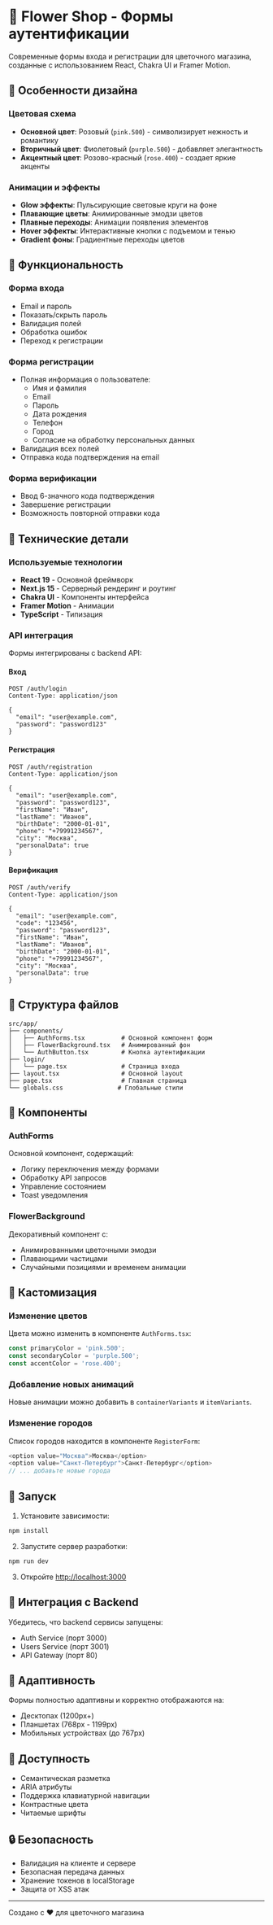 # 🌸 Flower Shop - Формы аутентификации

Современные формы входа и регистрации для цветочного магазина, созданные с использованием React, Chakra UI и Framer Motion.

## 🎨 Особенности дизайна

### Цветовая схема
- **Основной цвет**: Розовый (`pink.500`) - символизирует нежность и романтику
- **Вторичный цвет**: Фиолетовый (`purple.500`) - добавляет элегантность
- **Акцентный цвет**: Розово-красный (`rose.400`) - создает яркие акценты

### Анимации и эффекты
- **Glow эффекты**: Пульсирующие световые круги на фоне
- **Плавающие цветы**: Анимированные эмодзи цветов
- **Плавные переходы**: Анимации появления элементов
- **Hover эффекты**: Интерактивные кнопки с подъемом и тенью
- **Gradient фоны**: Градиентные переходы цветов

## 🚀 Функциональность

### Форма входа
- Email и пароль
- Показать/скрыть пароль
- Валидация полей
- Обработка ошибок
- Переход к регистрации

### Форма регистрации
- Полная информация о пользователе:
  - Имя и фамилия
  - Email
  - Пароль
  - Дата рождения
  - Телефон
  - Город
  - Согласие на обработку персональных данных
- Валидация всех полей
- Отправка кода подтверждения на email

### Форма верификации
- Ввод 6-значного кода подтверждения
- Завершение регистрации
- Возможность повторной отправки кода

## 🔧 Технические детали

### Используемые технологии
- **React 19** - Основной фреймворк
- **Next.js 15** - Серверный рендеринг и роутинг
- **Chakra UI** - Компоненты интерфейса
- **Framer Motion** - Анимации
- **TypeScript** - Типизация

### API интеграция
Формы интегрированы с backend API:

#### Вход
```http
POST /auth/login
Content-Type: application/json

{
  "email": "user@example.com",
  "password": "password123"
}
```

#### Регистрация
```http
POST /auth/registration
Content-Type: application/json

{
  "email": "user@example.com",
  "password": "password123",
  "firstName": "Иван",
  "lastName": "Иванов",
  "birthDate": "2000-01-01",
  "phone": "+79991234567",
  "city": "Москва",
  "personalData": true
}
```

#### Верификация
```http
POST /auth/verify
Content-Type: application/json

{
  "email": "user@example.com",
  "code": "123456",
  "password": "password123",
  "firstName": "Иван",
  "lastName": "Иванов",
  "birthDate": "2000-01-01",
  "phone": "+79991234567",
  "city": "Москва",
  "personalData": true
}
```

## 📁 Структура файлов

```
src/app/
├── components/
│   ├── AuthForms.tsx          # Основной компонент форм
│   ├── FlowerBackground.tsx   # Анимированный фон
│   └── AuthButton.tsx         # Кнопка аутентификации
├── login/
│   └── page.tsx               # Страница входа
├── layout.tsx                 # Основной layout
├── page.tsx                   # Главная страница
└── globals.css               # Глобальные стили
```

## 🎯 Компоненты

### AuthForms
Основной компонент, содержащий:
- Логику переключения между формами
- Обработку API запросов
- Управление состоянием
- Toast уведомления

### FlowerBackground
Декоративный компонент с:
- Анимированными цветочными эмодзи
- Плавающими частицами
- Случайными позициями и временем анимации

## 🎨 Кастомизация

### Изменение цветов
Цвета можно изменить в компоненте `AuthForms.tsx`:

```typescript
const primaryColor = 'pink.500';
const secondaryColor = 'purple.500';
const accentColor = 'rose.400';
```

### Добавление новых анимаций
Новые анимации можно добавить в `containerVariants` и `itemVariants`.

### Изменение городов
Список городов находится в компоненте `RegisterForm`:

```typescript
<option value="Москва">Москва</option>
<option value="Санкт-Петербург">Санкт-Петербург</option>
// ... добавьте новые города
```

## 🚀 Запуск

1. Установите зависимости:
```bash
npm install
```

2. Запустите сервер разработки:
```bash
npm run dev
```

3. Откройте [http://localhost:3000](http://localhost:3000)

## 🔗 Интеграция с Backend

Убедитесь, что backend сервисы запущены:
- Auth Service (порт 3000)
- Users Service (порт 3001)
- API Gateway (порт 80)

## 📱 Адаптивность

Формы полностью адаптивны и корректно отображаются на:
- Десктопах (1200px+)
- Планшетах (768px - 1199px)
- Мобильных устройствах (до 767px)

## 🎨 Доступность

- Семантическая разметка
- ARIA атрибуты
- Поддержка клавиатурной навигации
- Контрастные цвета
- Читаемые шрифты

## 🔒 Безопасность

- Валидация на клиенте и сервере
- Безопасная передача данных
- Хранение токенов в localStorage
- Защита от XSS атак

---

Создано с ❤️ для цветочного магазина 